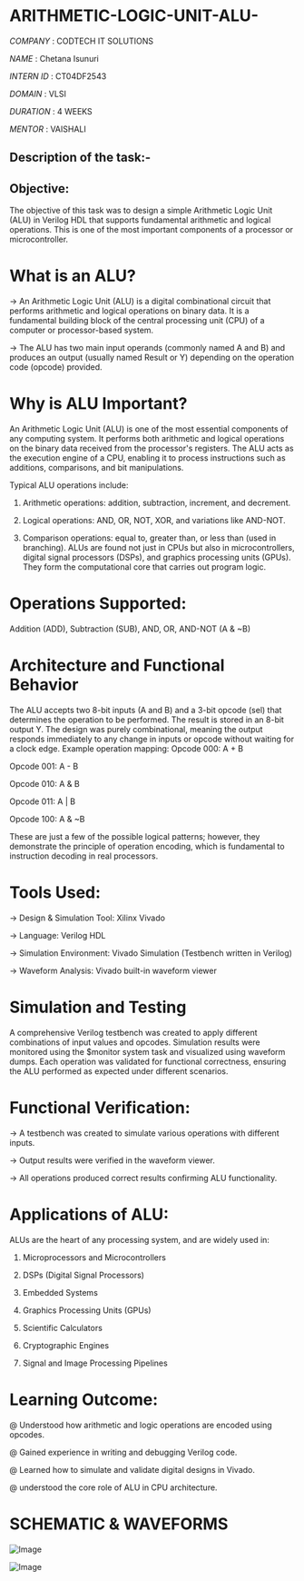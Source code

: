 # ARITHMETIC-LOGIC-UNIT-ALU-

*COMPANY* : CODTECH IT SOLUTIONS

*NAME* : Chetana Isunuri

*INTERN ID* : CT04DF2543

*DOMAIN* : VLSI

*DURATION* : 4 WEEKS

*MENTOR* : VAISHALI

## Description of the task:-
## Objective:
The objective of this task was to design a simple Arithmetic Logic Unit (ALU) in Verilog HDL that supports fundamental arithmetic and logical operations. This is one of the most important components of a processor or microcontroller.
# What is an ALU?
-> An Arithmetic Logic Unit (ALU) is a digital combinational circuit that performs arithmetic and logical operations on binary data. It is a fundamental building block of the central processing unit (CPU) of a computer or processor-based system.

-> The ALU has two main input operands (commonly named A and B) and produces an output (usually named Result or Y) depending on the operation code (opcode) provided.
# Why is ALU Important?
An Arithmetic Logic Unit (ALU) is one of the most essential components of any computing system. It performs both arithmetic and logical operations on the binary data received from the processor's registers. The ALU acts as the execution engine of a CPU, enabling it to process instructions such as additions, comparisons, and bit manipulations.

Typical ALU operations include:

1. Arithmetic operations: addition, subtraction, increment, and decrement.

2. Logical operations: AND, OR, NOT, XOR, and variations like AND-NOT.

3. Comparison operations: equal to, greater than, or less than (used in branching).
ALUs are found not just in CPUs but also in microcontrollers, digital signal processors (DSPs), and graphics processing units (GPUs). They form the computational core that carries out program logic.
# Operations Supported: 
Addition (ADD), Subtraction (SUB), AND, OR, AND-NOT (A & ~B)
# Architecture and Functional Behavior
The ALU accepts two 8-bit inputs (A and B) and a 3-bit opcode (sel) that determines the operation to be performed. The result is stored in an 8-bit output Y. The design was purely combinational, meaning the output responds immediately to any change in inputs or opcode without waiting for a clock edge.
Example operation mapping:
Opcode 000: A + B

Opcode 001: A - B

Opcode 010: A & B

Opcode 011: A | B

Opcode 100: A & ~B

These are just a few of the possible logical patterns; however, they demonstrate the principle of operation encoding, which is fundamental to instruction decoding in real processors.
# Tools Used:
-> Design & Simulation Tool: Xilinx Vivado

-> Language: Verilog HDL

-> Simulation Environment: Vivado Simulation (Testbench written in Verilog)

-> Waveform Analysis: Vivado built-in waveform viewer
# Simulation and Testing
A comprehensive Verilog testbench was created to apply different combinations of input values and opcodes. Simulation results were monitored using the $monitor system task and visualized using waveform dumps. Each operation was validated for functional correctness, ensuring the ALU performed as expected under different scenarios.
# Functional Verification:
-> A testbench was created to simulate various operations with different inputs.

-> Output results were verified in the waveform viewer.

-> All operations produced correct results confirming ALU functionality.
# Applications of ALU:
ALUs are the heart of any processing system, and are widely used in:
1. Microprocessors and Microcontrollers

2. DSPs (Digital Signal Processors)

3. Embedded Systems

4. Graphics Processing Units (GPUs)

5. Scientific Calculators

6. Cryptographic Engines

7. Signal and Image Processing Pipelines
# Learning Outcome:
@ Understood how arithmetic and logic operations are encoded using opcodes.

@ Gained experience in writing and debugging Verilog code.

@ Learned how to simulate and validate digital designs in Vivado.

@ understood the core role of ALU in CPU architecture.

# SCHEMATIC & WAVEFORMS
![Image](https://github.com/user-attachments/assets/b447a95d-95d8-4d84-bce1-df9dab8b5082)

![Image](https://github.com/user-attachments/assets/fbf27771-aba7-4651-a013-f987834c50a3)
